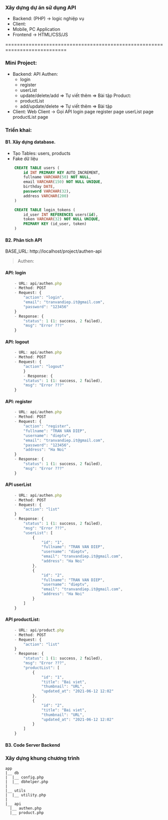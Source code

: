 ### Xây dựng dự án sử dụng API

- Backend: (PHP) -> logic nghiệp vụ
- Client:
- Mobile, PC Application
- Frontend -> HTML/CSS/JS

===========================================================================

### Mini Project:

- Backend:
  API
  Authen:
  - login
  - register
  - userList
  - update/delete/add => Tự viết thêm => Bài tập
    Product:
  - productList
  - add/update/delete => Tự viết thêm => Bài tập
- Client: Web Client -> Gọi API
  login page
  register page
  userList page
  productList page

### Triển khai:

#### B1. Xây dựng database.

- Tạo Tables: users, products
- Fake dữ liệu

```sql
    CREATE TABLE users (
        id INT PRIMARY KEY AUTO_INCREMENT,
        fullname VARCHAR(50) NOT NULL,
        email VARCHAR(150) NOT NULL UNIQUE,
        birthday DATE,
        password VARCHAR(32),
        address VARCHAR(200)
    )
```

```sql
    CREATE TABLE login_tokens (
        id_user INT REFERENCES users(id),
        token VARCHAR(32) NOT NULL UNIQUE,
        PRIMARY KEY (id_user, token)
    )
```

#### B2. Phân tích API

BASE_URL: http://localhost/project/authen-api

> Authen:

#### API: login

```js
    - URL: api/authen.php
    - Method: POST
    - Request: {
        "action": "login",
        "email": "tranvandiep.it@gmail.com",
        "password": "123456"
    }
    - Response: {
        "status": 1 (1: success, 2 failed),
        "msg": "Error ???"
    }
```

#### API: logout

```js
    - URL: api/authen.php
    - Method: POST
    - Request: {
        "action": "logout"
        }
        - Response: {
        "status": 1 (1: success, 2 failed),
        "msg": "Error ???"
    }
```

#### API: register

```js
    - URL: api/authen.php
    - Method: POST
    - Request: {
        "action": "register",
        "fullname": "TRAN VAN DIEP",
        "username": "dieptv",
        "email": "tranvandiep.it@gmail.com",
        "password": "123456",
        "address": "Ha Noi"
    }
    - Response: {
        "status": 1 (1: success, 2 failed),
        "msg": "Error ???"
    }
```

#### API userList

```js
    - URL: api/authen.php
    - Method: POST
    - Request: {
        "action": "list"
    }
    - Response: {
        "status": 1 (1: success, 2 failed),
        "msg": "Error ???",
        "userList": [
            {
                "id": "1",
                "fullname": "TRAN VAN DIEP",
                "username": "dieptv",
                "email": "tranvandiep.it@gmail.com",
                "address": "Ha Noi"
            },
            {
                "id": "2",
                "fullname": "TRAN VAN DIEP",
                "username": "dieptv",
                "email": "tranvandiep.it@gmail.com",
                "address": "Ha Noi"
            }
        ]
    }
```

#### API productList:

```js
    - URL: api/product.php
    - Method: POST
    - Request: {
        "action": "list"
    }
    - Response: {
        "status": 1 (1: success, 2 failed),
        "msg": "Error ???",
        "productList": [
            {
                "id": "1",
                "title": "Bai viet",
                "thumbnail": "URL",
                "updated_at": "2021-06-12 12:02"
            },
            {
                "id": "2",
                "title": "Bai viet",
                "thumbnail": "URL",
                "updated_at": "2021-06-12 12:02"
            }
        ]
    }
```

#### B3. Code Server Backend

### Xây dựng khung chương trình

```
app
|__ db
|  |__ config.php
|  |__ dbhelper.php
|
|__ utils
|  |__ utility.php
|
|__ api
  |__ authen.php
  |__ product.php
```
